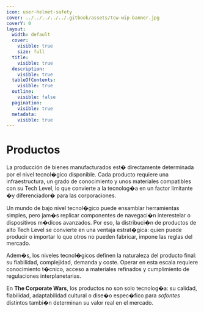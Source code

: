 ```yaml
---
icon: user-helmet-safety
cover: ../../../../../.gitbook/assets/tcw-wip-banner.jpg
coverY: 0
layout:
  width: default
  cover:
    visible: true
    size: full
  title:
    visible: true
  description:
    visible: true
  tableOfContents:
    visible: true
  outline:
    visible: false
  pagination:
    visible: true
  metadata:
    visible: true
---
```


# Productos

La producción de bienes manufacturados est� directamente determinada por el nivel tecnol�gico disponible. Cada producto requiere una infraestructura, un grado de conocimiento y unos materiales compatibles con su Tech Level, lo que convierte a la tecnolog�a en un factor limitante �y diferenciador� para las corporaciones.

Un mundo de bajo nivel tecnol�gico puede ensamblar herramientas simples, pero jam�s replicar componentes de navegaci�n interestelar o dispositivos m�dicos avanzados. Por eso, la distribuci�n de productos de alto Tech Level se convierte en una ventaja estrat�gica: quien puede producir o importar lo que otros no pueden fabricar, impone las reglas del mercado.

Adem�s, los niveles tecnol�gicos definen la naturaleza del producto final: su fiabilidad, complejidad, demanda y coste. Operar en esta escala requiere conocimiento t�cnico, acceso a materiales refinados y cumplimiento de regulaciones interplanetarias.

En **The Corporate Wars**, los productos no son solo tecnolog�a: su calidad, fiabilidad, adaptabilidad cultural o dise�o espec�fico para _sofontes_ distintos tambi�n determinan su valor real en el mercado.
